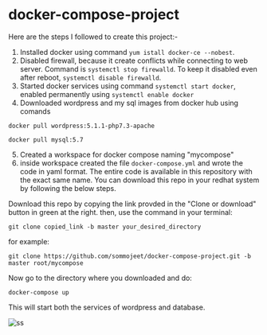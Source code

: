 # docker-compose-project

Here are the steps I followed to create this project:-

1) Installed docker using command ```yum istall docker-ce --nobest```.
2) Disabled firewall, because it create conflicts while connecting to web server. Command is ```systemctl stop firewalld```.
To keep it disabled even after reboot, ```systemctl disable firewalld```.
3) Started docker services using command ```systemctl start docker```, enabled permanently using ```systemctl enable docker```
4) Downloaded wordpress and my sql images from docker hub using comands

```docker pull wordpress:5.1.1-php7.3-apache```

```docker pull mysql:5.7```

5) Created a workspace for docker compose naming "mycompose"
6) inside workspace created the file ```docker-compose.yml``` and wrote the code in yaml format. The entire code is available in this repository with the exact same name. You can download this repo in your redhat system by following the below steps.

Download this repo by copying the link provded in the "Clone or download" button in green at the right.
then, use the command in your terminal:

```git clone copied_link -b master your_desired_directory```

for example:

```git clone https://github.com/sommojeet/docker-compose-project.git -b master root/mycompose```

Now go to the directory where you downloaded and do:

```docker-compose up```

This will start both the services of wordpress and database.

![ss](file:///C:/Users/Sommojeet/Pictures/Screenshots/Screenshot%20(52).png)
